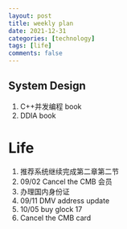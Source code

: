 ```yaml
---
layout: post
title: weekly plan
date: 2021-12-31
categories: [technology]
tags: [life]
comments: false
---
```




## System Design

1. C++并发编程 book
2. DDIA book



# Life 

1. 推荐系统继续完成第二章第二节 
2. 09/02 Cancel the CMB 会员
3. 办理国内身份证
4. 09/11 DMV address update
5. 10/05 buy glock 17
6. Cancel the CMB card













